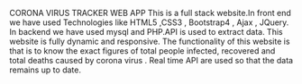CORONA VIRUS TRACKER WEB APP
This is a full stack website.In front end we have used Technologies like HTML5 ,CSS3 , Bootstrap4 , Ajax , JQuery.
In backend we have used mysql and PHP.API is used to extract data.
This website is fully dynamic and responsive.
The functionality of this website is that is to know the exact figures of total people infected, recovered and total deaths caused by corona virus .
Real time API are used so that the data remains up to date.

